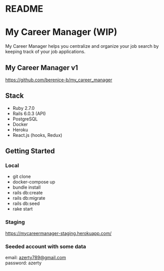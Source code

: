 # README

# My Career Manager (WIP)

My Career Manager helps you centralize and organize your job search by keeping track of your job applications.

## My Career Manager v1
https://github.com/berenice-b/my_career_manager

## Stack
* Ruby 2.7.0
* Rails 6.0.3 (API)
* PostgreSQL
* Docker
* Heroku
* React.js (hooks, Redux)

## Getting Started

### Local
* git clone
* docker-compose up
* bundle install
* rails db:create
* rails db:migrate
* rails db:seed
* rake start

### Staging
https://mycareermanager-staging.herokuapp.com/

### Seeded account with some data
email: azerty789@gmail.com  
password: azerty
